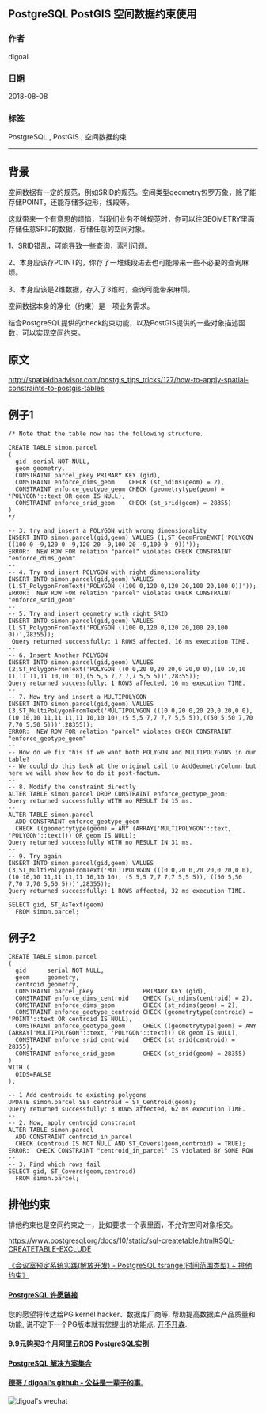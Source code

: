 ## PostgreSQL PostGIS 空间数据约束使用   
                                                           
### 作者                                                           
digoal                                                           
                                                           
### 日期                                                           
2018-08-08                                                         
                                                           
### 标签                                                           
PostgreSQL , PostGIS , 空间数据约束       
                                                           
----                                                           
                                                           
## 背景      
空间数据有一定的规范，例如SRID的规范。空间类型geometry包罗万象，除了能存储POINT，还能存储多边形，线段等。  
  
这就带来一个有意思的烦恼，当我们业务不够规范时，你可以往GEOMETRY里面存储任意SRID的数据，存储任意的空间对象。  
  
1、SRID错乱，可能导致一些查询，索引问题。  
  
2、本身应该存POINT的，你存了一堆线段进去也可能带来一些不必要的查询麻烦。  
  
3、本身应该是2维数据，存入了3维时，查询可能带来麻烦。  
  
空间数据本身的净化（约束）是一项业务需求。  
  
结合PostgreSQL提供的check约束功能，以及PostGIS提供的一些对象描述函数，可以实现空间约束。  
  
## 原文  
http://spatialdbadvisor.com/postgis_tips_tricks/127/how-to-apply-spatial-constraints-to-postgis-tables  
  
## 例子1  
```  
/* Note that the table now has the following structure.  
  
CREATE TABLE simon.parcel  
(  
  gid  serial NOT NULL,  
  geom geometry,  
  CONSTRAINT parcel_pkey PRIMARY KEY (gid),  
  CONSTRAINT enforce_dims_geom    CHECK (st_ndims(geom) = 2),  
  CONSTRAINT enforce_geotype_geom CHECK (geometrytype(geom) = 'POLYGON'::text OR geom IS NULL),  
  CONSTRAINT enforce_srid_geom    CHECK (st_srid(geom) = 28355)  
)  
*/  
```  
  
```  
-- 3. try and insert a POLYGON with wrong dimensionality  
INSERT INTO simon.parcel(gid,geom) VALUES (1,ST_GeomFromEWKT('POLYGON ((100 0 -9,120 0 -9,120 20 -9,100 20 -9,100 0 -9))'));  
ERROR:  NEW ROW FOR relation "parcel" violates CHECK CONSTRAINT "enforce_dims_geom"  
--  
-- 4. Try and insert POLYGON with right dimensionality  
INSERT INTO simon.parcel(gid,geom) VALUES (1,ST_PolygonFromText('POLYGON ((100 0,120 0,120 20,100 20,100 0))'));  
ERROR:  NEW ROW FOR relation "parcel" violates CHECK CONSTRAINT "enforce_srid_geom"  
--  
-- 5. Try and insert geometry with right SRID  
INSERT INTO simon.parcel(gid,geom) VALUES (1,ST_PolygonFromText('POLYGON ((100 0,120 0,120 20,100 20,100 0))',28355));  
 Query returned successfully: 1 ROWS affected, 16 ms execution TIME.  
--  
-- 6. Insert Another POLYGON  
INSERT INTO simon.parcel(gid,geom) VALUES (2,ST_PolygonFromText('POLYGON ((0 0,20 0,20 20,0 20,0 0),(10 10,10 11,11 11,11 10,10 10),(5 5,5 7,7 7,7 5,5 5))',28355));  
Query returned successfully: 1 ROWS affected, 16 ms execution TIME.  
--  
-- 7. Now try and insert a MULTIPOLYGON  
INSERT INTO simon.parcel(gid,geom) VALUES (3,ST_MultiPolygonFromText('MULTIPOLYGON (((0 0,20 0,20 20,0 20,0 0),(10 10,10 11,11 11,11 10,10 10),(5 5,5 7,7 7,7 5,5 5)),((50 5,50 7,70 7,70 5,50 5)))',28355));  
ERROR:  NEW ROW FOR relation "parcel" violates CHECK CONSTRAINT "enforce_geotype_geom"  
--  
-- How do we fix this if we want both POLYGON and MULTIPOLYGONS in our table?  
-- We could do this back at the original call to AddGeometryColumn but here we will show how to do it post-factum.  
--  
-- 8. Modify the constraint directly  
ALTER TABLE simon.parcel DROP CONSTRAINT enforce_geotype_geom;  
Query returned successfully WITH no RESULT IN 15 ms.  
--  
ALTER TABLE simon.parcel  
  ADD CONSTRAINT enforce_geotype_geom  
  CHECK ((geometrytype(geom) = ANY (ARRAY['MULTIPOLYGON'::text, 'POLYGON'::text])) OR geom IS NULL);  
Query returned successfully WITH no RESULT IN 31 ms.  
--  
-- 9. Try again  
INSERT INTO simon.parcel(gid,geom) VALUES (3,ST_MultiPolygonFromText('MULTIPOLYGON (((0 0,20 0,20 20,0 20,0 0), (10 10,10 11,11 11,11 10,10 10), (5 5,5 7,7 7,7 5,5 5)), ((50 5,50 7,70 7,70 5,50 5)))',28355));  
Query returned successfully: 1 ROWS affected, 32 ms execution TIME.  
--  
SELECT gid, ST_AsText(geom)  
  FROM simon.parcel;  
```  
  
## 例子2  
  
```  
CREATE TABLE simon.parcel  
(  
  gid      serial NOT NULL,  
  geom     geometry,  
  centroid geometry,  
  CONSTRAINT parcel_pkey              PRIMARY KEY (gid),  
  CONSTRAINT enforce_dims_centroid    CHECK (st_ndims(centroid) = 2),  
  CONSTRAINT enforce_dims_geom        CHECK (st_ndims(geom) = 2),  
  CONSTRAINT enforce_geotype_centroid CHECK (geometrytype(centroid) = 'POINT'::text OR centroid IS NULL),  
  CONSTRAINT enforce_geotype_geom     CHECK ((geometrytype(geom) = ANY (ARRAY['MULTIPOLYGON'::text, 'POLYGON'::text])) OR geom IS NULL),  
  CONSTRAINT enforce_srid_centroid    CHECK (st_srid(centroid) = 28355),  
  CONSTRAINT enforce_srid_geom        CHECK (st_srid(geom) = 28355)  
)  
WITH (  
  OIDS=FALSE  
);  
```  
  
```  
-- 1 Add centroids to existing polygons  
UPDATE simon.parcel SET centroid = ST_Centroid(geom);  
Query returned successfully: 3 ROWS affected, 62 ms execution TIME.  
--  
-- 2. Now, apply centroid constraint  
ALTER TABLE simon.parcel  
  ADD CONSTRAINT centroid_in_parcel  
  CHECK (centroid IS NOT NULL AND ST_Covers(geom,centroid) = TRUE);  
ERROR:  CHECK CONSTRAINT "centroid_in_parcel" IS violated BY SOME ROW  
--  
-- 3. Find which rows fail  
SELECT gid, ST_Covers(geom,centroid)  
  FROM simon.parcel;  
```  
  
## 排他约束  
排他约束也是空间约束之一，比如要求一个表里面，不允许空间对象相交。  
  
https://www.postgresql.org/docs/10/static/sql-createtable.html#SQL-CREATETABLE-EXCLUDE      
  
[《会议室预定系统实践(解放开发) - PostgreSQL tsrange(时间范围类型) + 排他约束》](../201712/20171223_02.md)    
  
  
  
  
  
  
  
  
  
  
  
  
  
  
  
  
  
  
  
  
  
  
  
  
  
  
  
  
  
  
  
  
  
  
  
  
  
  
  
  
  
  
  
  
  
  
  
  
  
  
  
  
  
  
  
  
  
  
  
  
  
  
  
  
#### [PostgreSQL 许愿链接](https://github.com/digoal/blog/issues/76 "269ac3d1c492e938c0191101c7238216")
您的愿望将传达给PG kernel hacker、数据库厂商等, 帮助提高数据库产品质量和功能, 说不定下一个PG版本就有您提出的功能点. [开不开森](https://github.com/digoal/blog/issues/76 "269ac3d1c492e938c0191101c7238216").  
  
  
#### [9.9元购买3个月阿里云RDS PostgreSQL实例](https://www.aliyun.com/database/postgresqlactivity "57258f76c37864c6e6d23383d05714ea")
  
  
#### [PostgreSQL 解决方案集合](https://yq.aliyun.com/topic/118 "40cff096e9ed7122c512b35d8561d9c8")
  
  
#### [德哥 / digoal's github - 公益是一辈子的事.](https://github.com/digoal/blog/blob/master/README.md "22709685feb7cab07d30f30387f0a9ae")
  
  
![digoal's wechat](../pic/digoal_weixin.jpg "f7ad92eeba24523fd47a6e1a0e691b59")
  
